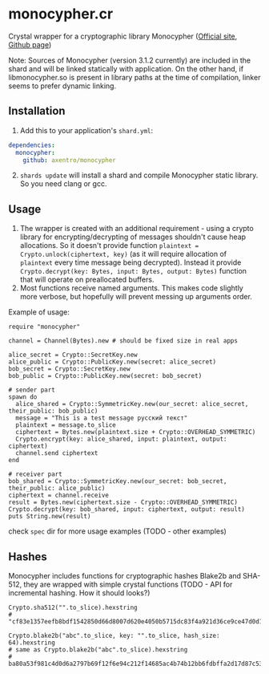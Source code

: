 # monocypher.cr

Crystal wrapper for a cryptographic library Monocypher ([Official site](https://monocypher.org), [Github page](https://github.com/LoupVaillant/Monocypher))

Note: Sources of Monocypher (version 3.1.2 currently) are included in the shard and will be linked statically with application.
On the other hand, if libmonocypher.so is present in library paths at the time of compilation, linker seems to prefer dynamic linking.

## Installation

1. Add this to your application's `shard.yml`:

```yaml
dependencies:
  monocypher:
    github: axentro/monocypher
```

2. `shards update` will install a shard and compile Monocypher static library. So you need clang or gcc.

## Usage

1. The wrapper is created with an additional requirement - using a crypto library for encrypting/decrypting of messages shouldn't cause heap allocations.
So it doesn't provide function `plaintext = Crypto.unlock(ciphertext, key)` (as it will require allocation of `plaintext` every time message being decrypted). Instead it provide `Crypto.decrypt(key: Bytes, input: Bytes, output: Bytes)` function that will operate on preallocated buffers.
2. Most functions receive named arguments. This makes code slightly more verbose, but hopefully will prevent messing up arguments order.

Example of usage:

```crystal
require "monocypher"

channel = Channel(Bytes).new # should be fixed size in real apps

alice_secret = Crypto::SecretKey.new
alice_public = Crypto::PublicKey.new(secret: alice_secret)
bob_secret = Crypto::SecretKey.new
bob_public = Crypto::PublicKey.new(secret: bob_secret)

# sender part
spawn do
  alice_shared = Crypto::SymmetricKey.new(our_secret: alice_secret, their_public: bob_public)
  message = "This is a test message русский текст"
  plaintext = message.to_slice
  ciphertext = Bytes.new(plaintext.size + Crypto::OVERHEAD_SYMMETRIC)
  Crypto.encrypt(key: alice_shared, input: plaintext, output: ciphertext)
  channel.send ciphertext
end

# receiver part
bob_shared = Crypto::SymmetricKey.new(our_secret: bob_secret, their_public: alice_public)
ciphertext = channel.receive
result = Bytes.new(ciphertext.size - Crypto::OVERHEAD_SYMMETRIC)
Crypto.decrypt(key: bob_shared, input: ciphertext, output: result)
puts String.new(result)
```

check `spec` dir for more usage examples (TODO - other examples)

## Hashes
Monocypher includes functions for cryptographic hashes Blake2b and SHA-512, they are wrapped with simple crystal functions (TODO - API for incremental hashing. How it should looks?)
```crystal
Crypto.sha512("".to_slice).hexstring
# "cf83e1357eefb8bdf1542850d66d8007d620e4050b5715dc83f4a921d36ce9ce47d0d13c5d85f2b0ff8318d2877eec2f63b931bd47417a81a538327af927da3e"

Crypto.blake2b("abc".to_slice, key: "".to_slice, hash_size: 64).hexstring
# same as Crypto.blake2b("abc".to_slice).hexstring
# ba80a53f981c4d0d6a2797b69f12f6e94c212f14685ac4b74b12bb6fdbffa2d17d87c5392aab792dc252d5de4533cc9518d38aa8dbf1925ab92386edd4009923
```
